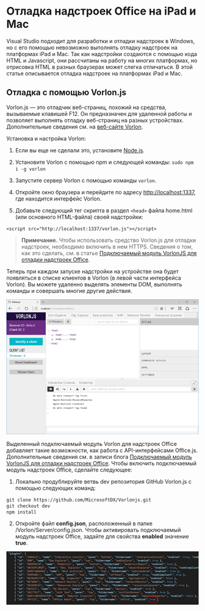 
# Отладка надстроек Office на iPad и Mac

Visual Studio подходит для разработки и отладки надстроек в Windows, но с его помощью невозможно выполнять отладку надстроек на платформах iPad и Mac. Так как надстройки создаются с помощью кода HTML и Javascript, они рассчитаны на работу на многих платформах, но отрисовка HTML в разных браузерах может слегка отличаться. В этой статье описывается отладка надстроек на платформах iPad и Mac. 

## Отладка с помощью Vorlon.js 

Vorlon.js — это отладчик веб-страниц, похожий на средства, вызываемые клавишей F12. Он предназначен для удаленной работы и позволяет выполнять отладку веб-страниц на разных устройствах. Дополнительные сведения см. на [веб-сайте Vorlon](http://www.vorlonjs.com).  

Установка и настройка Vorlon: 

1.  Если вы еще не сделали это, установите [Node.js](https://nodejs.org). 

2.  Установите Vorlon с помощью npm и следующей команды: `sudo npm i -g vorlon` 

3.  Запустите сервер Vorlon с помощью команды `vorlon`. 

4.  Откройте окно браузера и перейдите по адресу [http://localhost:1337](http://localhost:1337), где находится интерфейс Vorlon.

5.  Добавьте следующий тег скрипта в раздел `<head>` файла home.html (или основного HTML-файла) своей надстройки:
```    
<script src="http://localhost:1337/vorlon.js"></script>    
```  

>**Примечание.** Чтобы использовать средство Vorlon.js для отладки надстроек, необходимо включить в нем HTTPS. Сведения о том, как это сделать, см. в статье [Подключаемый модуль VorlonJS для отладки надстроек Office](https://blogs.msdn.microsoft.com/mim/2016/02/18/vorlonjs-plugin-for-debugging-office-addin/).

Теперь при каждом запуске надстройки на устройстве она будет появляться в списке клиентов в Vorlon (в левой части интерфейса Vorlon). Вы можете удаленно выделять элементы DOM, выполнять команды и совершать многие другие действия.  

![Снимок экрана с интерфейсом Vorlon.js](../../images/vorlon_interface.png)

Выделенный подключаемый модуль Vorlon для надстроек Office добавляет такие возможности, как работа с API-интерфейсами Office.js. Дополнительные сведения см. в записи блога [Подключаемый модуль VorlonJS для отладки надстроек Office](https://blogs.msdn.microsoft.com/mim/2016/02/18/vorlonjs-plugin-for-debugging-office-addin/). Чтобы включить подключаемый модуль надстроек Office, сделайте следующее: 

1.  Локально продублируйте ветвь dev репозитория GitHub Vorlon.js с помощью следующих команд: 
```
git clone https://github.com/MicrosoftDX/Vorlonjs.git
git checkout dev
npm install
```

2.  Откройте файл **config.json**, расположенный в папке /Vorlon/Server/config.json. Чтобы активировать подключаемый модуль надстроек Office, задайте для свойства **enabled** значение **true**.

![Снимок экрана с разделом подключаемых модулей в файле config.json](../../images/vorlon_plugins_config.png) 
